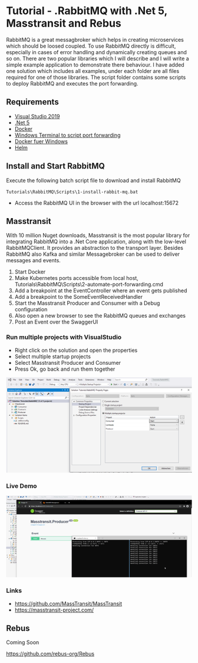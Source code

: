 # Tutorial - .RabbitMQ with .Net 5, Masstransit and Rebus

RabbitMQ is a great messagbroker which helps in creating microservices which should be loosed coupled. To use RabbitMQ directly is difficult, especially in cases of error handling and dynamically creating queues and so on. 
There are two popular libraries which I will describe and I will write a simple example application to demonstrate there behaviour.
I have added one solution which includes all examples, under each folder are all files required for one of those libraries. The script folder contains some scripts to deploy RabbitMQ and executes the port forwarding.

## Requirements
* [Visual Studio 2019](https://visualstudio.microsoft.com/downloads/)
* [.Net 5](https://dotnet.microsoft.com/download)
* [Docker](https://www.docker.com/products/docker-desktop)
* [Windows Terminal to script port forwarding](https://github.com/microsoft/terminal)
* [Docker fuer Windows](https://docs.docker.com/docker-for-windows/install/)
* [Helm](https://helm.sh/docs/intro/install/)


## Install and Start RabbitMQ
 
 Execute the following batch script file to download and install RabbitMQ
 ```console
 Tutorials\RabbitMQ\Scripts\1-install-rabbit-mq.bat
 
```

* Access the RabbitMQ UI in the browser with the url localhost:15672

## Masstransit

With 10 million Nuget downloads, Masstransit is the most popular library for integrating RabbitMQ into a .Net Core application, along with the low-level RabbitMQClient. It provides an abstraction to the transport layer. Besides RabbitMQ also Kafka and similar Messagebroker can be used to deliver messages and events.

1) Start Docker
2) Make Kubernetes ports accessible from local host, Tutorials\RabbitMQ\Scripts\2-automate-port-forwarding.cmd
3) Add a breakpoint at the EventController where an event gets published
4) Add a breakpoint to the SomeEventReceivedHandler
5) Start the Masstransit Producer and Consumer with a Debug configuration
6) Also open a new browser to see the RabbitMQ queues and exchanges
7) Post an Event over the SwaggerUI


### Run multiple projects with VisualStudio

* Right click on the solution and open the properties
* Select multiple startup projects
* Select Masstransit Producer and Consumer
* Press Ok, go back and run them together

![Start multiple projects](../docs/RabbitMQ/Masstransit_Multiple_StartUps.png)


### Live Demo


![Live Demo](../docs/RabbitMQ/RabbitMQ_Masstransit_LiveDemo.gif)


### Links

* https://github.com/MassTransit/MassTransit
* https://masstransit-project.com/


## Rebus

Coming Soon

https://github.com/rebus-org/Rebus

